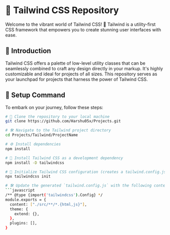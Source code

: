 # 🌈 Tailwind CSS Repository

Welcome to the vibrant world of Tailwind CSS! 🚀 Tailwind is a utility-first CSS framework that empowers you to create stunning user interfaces with ease.

## 🌟 Introduction

Tailwind CSS offers a palette of low-level utility classes that can be seamlessly combined to craft any design directly in your markup. It's highly customizable and ideal for projects of all sizes. This repository serves as your launchpad for projects that harness the power of Tailwind CSS.

## 🚀 Setup Command

To embark on your journey, follow these steps:

```bash
# 🚀 Clone the repository to your local machine
git clone https://github.com/Harshu05x/Projects.git

# 🛠 Navigate to the Tailwind project directory
cd Projects/Tailwind/ProjectName

# ⚙ Install dependencies
npm install

# 🎨 Install Tailwind CSS as a development dependency
npm install -D tailwindcss

# 🚀 Initialize Tailwind CSS configuration (creates a tailwind.config.js file)
npx tailwindcss init

# 🛠 Update the generated `tailwind.config.js` with the following content
```javascript
/** @type {import('tailwindcss').Config} */
module.exports = {
  content: ["./src/**/*.{html,js}"],
  theme: {
    extend: {},
  },
  plugins: [],
}
